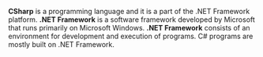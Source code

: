 **CSharp** is a programming language and it is a part of the .NET Framework platform. **.NET Framework** is a software framework developed by Microsoft that runs primarily on Microsoft Windows. **.NET Framework** consists of an environment for development and execution of programs. C# programs are mostly built on .NET Framework.